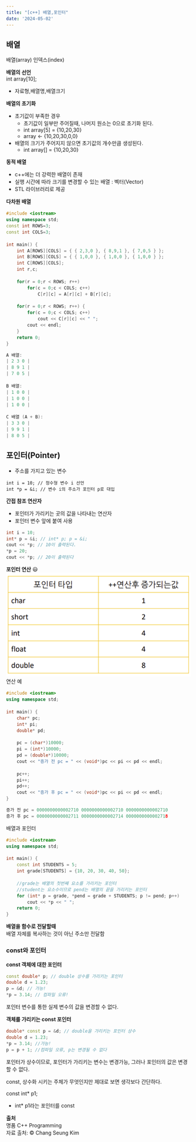 ```yaml
---
title: "[c++] 배열,포인터"
date: '2024-05-02'  
---
```

## 배열
배열(array)
인덱스(index)

__배열의 선언__  
int array[10];
- 자료형,배열명,배열크기

__배열의 초기화__
- 초기값이 부족한 경우
    - 초기값이 일부만 주어질때, 나머지 원소는 0으로 초기화 된다.
    - int array[5] = {10,20,30}
    - array <- {10,20,30,0,0}
- 배열의 크기가 주어지지 않으면 초기값의 개수만큼 생성된다.
    - int array[] = {10,20,30}

__동적 배열__
- c++에는 더 강력한 배열이 존재
- 실행 시간에 따라 크기를 변경할 수 있는 배열 : 벡터(Vector)
- STL 라이브러리로 제공

__다차원 배열__
```cpp
#include <iostream>
using namespace std;
const int ROWS=3;
const int COLS=3;

int main() {
    int A[ROWS][COLS] = { { 2,3,0 }, { 8,9,1 }, { 7,0,5 } };
    int B[ROWS][COLS] = { { 1,0,0 }, { 1,0,0 }, { 1,0,0 } };
    int C[ROWS][COLS];
    int r,c;
    
    for(r = 0;r < ROWS; r++)
        for(c = 0;c < COLS; c++)
            C[r][c] = A[r][c] + B[r][c];
    
    for(r = 0;r < ROWS; r++) {
        for(c = 0;c < COLS; c++)
            cout << C[r][c] << " ";
        cout << endl;
    }
    return 0;
}
```
```cpp
A 배열:
| 2 3 0 |
| 8 9 1 |
| 7 0 5 |

B 배열:
| 1 0 0 |
| 1 0 0 |
| 1 0 0 |

C 배열 (A + B):
| 3 3 0 |
| 9 9 1 |
| 8 0 5 |
```

## 포인터(Pointer)
- 주소를 가지고 있는 변수
```
int i = 10; // 정수형 변수 i 선언
int *p = &i; // 변수 i의 주소가 포인터 p로 대입
```

__간접 참조 연산자__
- 포인터가 가리키는 곳의 값을 나타내는 연산자
- 포인터 변수 앞에 붙여 사용
```cpp
int i = 10;
int* p = &i; // int* p; p = &i;
cout << *p; // 10이 출력된다.
*p = 20;
cout << *p; // 20이 출력된다
```

__포인터 연산__ 😃  
![alt text](image-6.png)
연산 예
```cpp
#include <iostream>
using namespace std;

int main() {
	char* pc;
	int* pi;
	double* pd;

	pc = (char*)10000;
	pi = (int*)10000;
	pd = (double*)10000;
	cout << "증가 전 pc = " << (void*)pc << pi << pd << endl;

	pc++;
	pi++;
	pd++;
	cout << "증가 후 pc = " << (void*)pc << pi << pd << endl;
}
```
```cpp
증가 전 pc = 0000000000002710 0000000000002710 0000000000002710
증가 후 pc = 0000000000002711 0000000000002714 0000000000002718
```
배열과 포인터
```cpp
#include <iostream>
using namespace std;

int main() {
	const int STUDENTS = 5;
	int grade[STUDENTS] = {10, 20, 30, 40, 50};

	//grade는 배열의 첫번째 요소를 가리키는 포인터
	//student는 요소수이므로 pend는 배열의 끝을 가리키는 포인터
	for (int* p = grade, *pend = grade + STUDENTS; p != pend; p++)
		cout << *p << " ";
	return 0;
}
```

__배열을 함수로 전달할때__  
배열 자체를 복사하는 것이 아닌 주소만 전달함

### const와 포인터

__const 객체에 대한 포인터__
```cpp
const double* p; // double 상수를 가리키는 포인터
double d = 1.23;
p = &d; // 가능!
*p = 3.14; // 컴파일 오류!
```
포인터 변수를 통한 실제 변수의 값을 변경할 수 없다.

__객체를 가리키는 const 포인터__
```cpp
double* const p = &d; // double을 가리키는 포인터 상수
double d = 1.23; 
*p = 3.14; //가능!
p = p + 1; //컴파일 오류, p는 변경될 수 없다
```
포인터가 상수이므로, 포인터가 가리키는 변수는 변경가능, 그러나 포인터의 값은 변경할 수 없다.

const, 상수화 시키는 주체가 무엇인지만 제대로 보면 생각보다 간단하다.

const int* p1;
- int* p1라는 포인터를 const

__출처__  
명품 C++ Programming  
자료 출처: © Chang Seung Kim